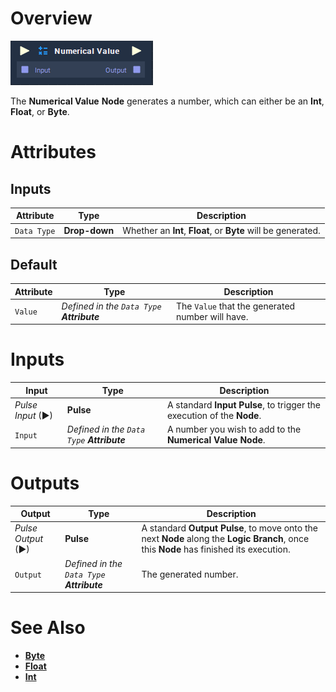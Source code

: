 # Overview

![The Numerical Value Node.](../../.gitbook/assets/node-numerical-value.png)

The **Numerical Value** **Node** generates a number, which can either be an **Int**, **Float**, or **Byte**.

# Attributes

## Inputs

|Attribute|Type|Description|
|---|---|---|
| `Data Type` | **Drop-down** | Whether an **Int**, **Float**, or **Byte** will be generated. |

## Default

|Attribute|Type|Description|
|---|---|---|
| `Value` | _Defined in the `Data Type` **Attribute**_ | The `Value` that the generated number will have. |

# Inputs

|Input|Type|Description|
|---|---|---|
|*Pulse Input* (►)|**Pulse**|A standard **Input Pulse**, to trigger the execution of the **Node**.|
| `Input` | _Defined in the `Data Type` **Attribute**_ | A number you wish to add to the **Numerical Value** **Node**.|

# Outputs

|Output|Type|Description|
|---|---|---|
|*Pulse Output* (►)|**Pulse**|A standard **Output Pulse**, to move onto the next **Node** along the **Logic Branch**, once this **Node** has finished its execution.|
| `Output` | _Defined in the `Data Type` **Attribute**_ | The generated number. |

# See Also

* [**Byte**](../../getting-started/data-types/byte.md)
* [**Float**](../../getting-started/data-types/float.md)
* [**Int**](../../getting-started/data-types/int.md)

